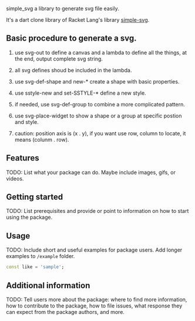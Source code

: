 simple_svg a library to generate svg file easily.

It's a dart clone library of Racket Lang's library [simple-svg](https://github.com/simmone/racket-simple-svg).

## Basic procedure to generate a svg.

1. use svg-out to define a canvas and a lambda to define all the things, at the end, output complete svg string.

2. all svg defines shoud be included in the lambda.

3. use svg-def-shape and new-* create a shape with basic properties.

4. use sstyle-new and set-SSTYLE-* define a new style.

5. if needed, use svg-def-group to combine a more complicated pattern.

6. use svg-place-widget to show a shape or a group at specific postion and style.

7. caution: position axis is (x . y), if you want use row, column to locate, it means (colunm . row).

## Features

TODO: List what your package can do. Maybe include images, gifs, or videos.

## Getting started

TODO: List prerequisites and provide or point to information on how to
start using the package.

## Usage

TODO: Include short and useful examples for package users. Add longer examples
to `/example` folder.

```dart
const like = 'sample';
```

## Additional information

TODO: Tell users more about the package: where to find more information, how to
contribute to the package, how to file issues, what response they can expect
from the package authors, and more.
